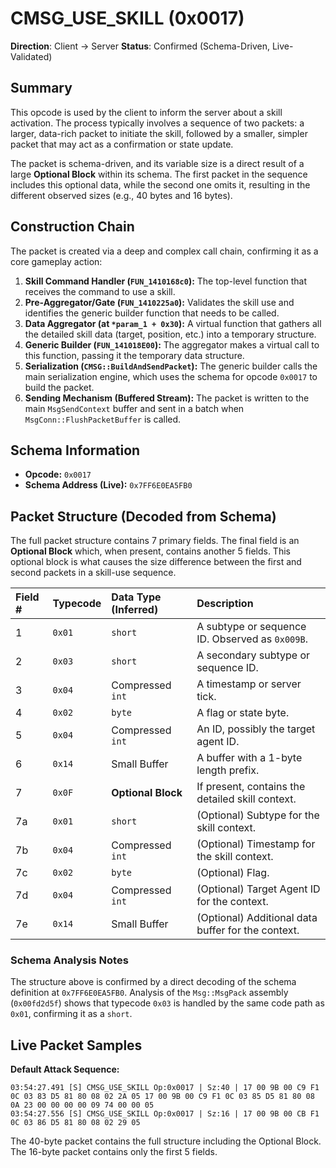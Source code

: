 # CMSG_USE_SKILL (0x0017)

**Direction**: Client -> Server
**Status**: Confirmed (Schema-Driven, Live-Validated)

## Summary

This opcode is used by the client to inform the server about a skill activation. The process typically involves a sequence of two packets: a larger, data-rich packet to initiate the skill, followed by a smaller, simpler packet that may act as a confirmation or state update.

The packet is schema-driven, and its variable size is a direct result of a large **Optional Block** within its schema. The first packet in the sequence includes this optional data, while the second one omits it, resulting in the different observed sizes (e.g., 40 bytes and 16 bytes).

## Construction Chain

The packet is created via a deep and complex call chain, confirming it as a core gameplay action:

1.  **Skill Command Handler (`FUN_1410168c0`):** The top-level function that receives the command to use a skill.
2.  **Pre-Aggregator/Gate (`FUN_1410225a0`):** Validates the skill use and identifies the generic builder function that needs to be called.
3.  **Data Aggregator (at `*param_1 + 0x30`):** A virtual function that gathers all the detailed skill data (target, position, etc.) into a temporary structure.
4.  **Generic Builder (`FUN_141018E00`):** The aggregator makes a virtual call to this function, passing it the temporary data structure.
5.  **Serialization (`CMSG::BuildAndSendPacket`):** The generic builder calls the main serialization engine, which uses the schema for opcode `0x0017` to build the packet.
6.  **Sending Mechanism (Buffered Stream):** The packet is written to the main `MsgSendContext` buffer and sent in a batch when `MsgConn::FlushPacketBuffer` is called.

## Schema Information

- **Opcode:** `0x0017`
- **Schema Address (Live):** `0x7FF6E0EA5FB0`

## Packet Structure (Decoded from Schema)

The full packet structure contains 7 primary fields. The final field is an **Optional Block** which, when present, contains another 5 fields. This optional block is what causes the size difference between the first and second packets in a skill-use sequence.

| Field # | Typecode | Data Type (Inferred) | Description |
| :--- | :--- | :--- | :--- |
| 1 | `0x01` | `short` | A subtype or sequence ID. Observed as `0x009B`. |
| 2 | `0x03` | `short` | A secondary subtype or sequence ID. |
| 3 | `0x04` | Compressed `int` | A timestamp or server tick. |
| 4 | `0x02` | `byte` | A flag or state byte. |
| 5 | `0x04` | Compressed `int` | An ID, possibly the target agent ID. |
| 6 | `0x14` | Small Buffer | A buffer with a 1-byte length prefix. |
| 7 | `0x0F` | **Optional Block** | If present, contains the detailed skill context. |
| 7a | `0x01` | `short` | (Optional) Subtype for the skill context. |
| 7b | `0x04` | Compressed `int` | (Optional) Timestamp for the skill context. |
| 7c | `0x02` | `byte` | (Optional) Flag. |
| 7d | `0x04` | Compressed `int` | (Optional) Target Agent ID for the context. |
| 7e | `0x14` | Small Buffer | (Optional) Additional data buffer for the context. |

### Schema Analysis Notes
The structure above is confirmed by a direct decoding of the schema definition at `0x7FF6E0EA5FB0`. Analysis of the `Msg::MsgPack` assembly (`0x00fd2d5f`) shows that typecode `0x03` is handled by the same code path as `0x01`, confirming it as a `short`.

## Live Packet Samples

**Default Attack Sequence:**
```
03:54:27.491 [S] CMSG_USE_SKILL Op:0x0017 | Sz:40 | 17 00 9B 00 C9 F1 0C 03 83 D5 81 80 08 02 2A 05 17 00 9B 00 C9 F1 0C 03 85 D5 81 80 08 0A 23 00 00 00 00 09 74 00 00 05
03:54:27.556 [S] CMSG_USE_SKILL Op:0x0017 | Sz:16 | 17 00 9B 00 CB F1 0C 03 86 D5 81 80 08 02 29 05
```
The 40-byte packet contains the full structure including the Optional Block. The 16-byte packet contains only the first 5 fields.


